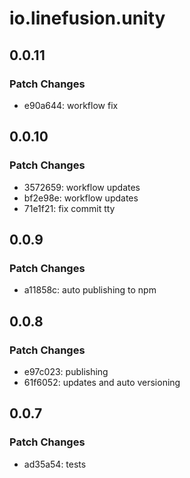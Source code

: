# io.linefusion.unity

## 0.0.11

### Patch Changes

- e90a644: workflow fix

## 0.0.10

### Patch Changes

- 3572659: workflow updates
- bf2e98e: workflow updates
- 71e1f21: fix commit tty

## 0.0.9

### Patch Changes

- a11858c: auto publishing to npm

## 0.0.8

### Patch Changes

- e97c023: publishing
- 61f6052: updates and auto versioning

## 0.0.7

### Patch Changes

- ad35a54: tests

